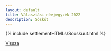 ```yaml
---
layout: default
title: Választási névjegyzék 2022
description: Sóskút
---
```


{% include settlementHTMLs/Sooskuut.html %}

[Vissza](../)